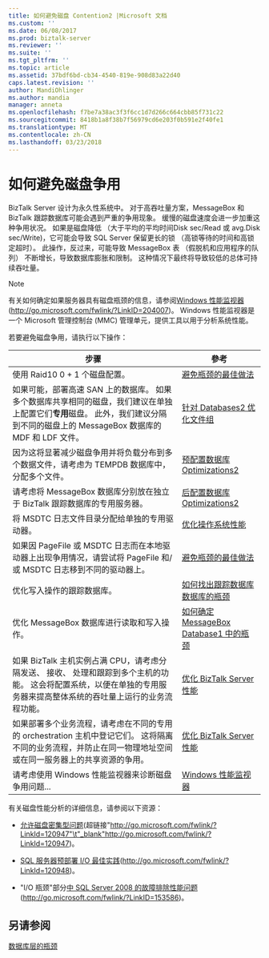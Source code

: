 ```yaml
---
title: 如何避免磁盘 Contention2 |Microsoft 文档
ms.custom: ''
ms.date: 06/08/2017
ms.prod: biztalk-server
ms.reviewer: ''
ms.suite: ''
ms.tgt_pltfrm: ''
ms.topic: article
ms.assetid: 37bdf6bd-cb34-4540-819e-908d83a22d40
caps.latest.revision: ''
author: MandiOhlinger
ms.author: mandia
manager: anneta
ms.openlocfilehash: f7be7a38ac3f3f6cc1d7d266c664cbb85f731c22
ms.sourcegitcommit: 8418b1a8f38b7f56979cd6e203f0b591e2f40fe1
ms.translationtype: MT
ms.contentlocale: zh-CN
ms.lasthandoff: 03/23/2018
---
```

# <a name="how-to-avoid-disk-contention"></a>如何避免磁盘争用
BizTalk Server 设计为永久性系统中。 对于高吞吐量方案，MessageBox 和 BizTalk 跟踪数据库可能会遇到严重的争用现象。 缓慢的磁盘速度会进一步加重这种争用状况。 如果是磁盘降低 （大于平均的平均时间Disk sec/Read 或 avg.Disk sec/Write)，它可能会导致 SQL Server 保留更长的锁 （高锁等待的时间和高锁定超时）。 此操作，反过来，可能导致 MessageBox 表 （假脱机和应用程序的队列） 不断增长，导致数据库膨胀和限制。 这种情况下最终将导致较低的总体可持续吞吐量。  
  
> [!NOTE]  
>  有关如何确定如果服务器具有磁盘瓶颈的信息，请参阅[Windows 性能监视器](http://go.microsoft.com/fwlink/?LinkID=204007)(http://go.microsoft.com/fwlink/?LinkID=204007)。 Windows 性能监视器是一个 Microsoft 管理控制台 (MMC) 管理单元，提供工具以用于分析系统性能。  
  
 若要避免磁盘争用，请执行以下操作：  
  
|步骤|參考|  
|-----------|---------------|  
|使用 Raid10 0 + 1 个磁盘配置。|[避免瓶颈的最佳做法](../technical-guides/best-practices-for-avoiding-bottlenecks.md)|  
|如果可能，部署高速 SAN 上的数据库。 如果多个数据库共享相同的磁盘，我们建议在单独上配置它们**专用**磁盘。 此外，我们建议分隔到不同的磁盘上的 MessageBox 数据库的 MDF 和 LDF 文件。|[针对 Databases2 优化文件组](../technical-guides/optimizing-filegroups-for-the-databases2.md)|  
|因为这将显著减少磁盘争用并将负载分布到多个数据文件，请考虑为 TEMPDB 数据库中，分配多个文件。|[预配置数据库 Optimizations2](../technical-guides/pre-configuration-database-optimizations2.md)|  
|请考虑将 MessageBox 数据库分别放在独立于 BizTalk 跟踪数据库的专用服务器。|[后配置数据库 Optimizations2](../technical-guides/post-configuration-database-optimizations2.md)|  
|将 MSDTC 日志文件目录分配给单独的专用驱动器。|[优化操作系统性能](../technical-guides/optimizing-operating-system-performance.md)|  
|如果因 PageFile 或 MSDTC 日志而在本地驱动器上出现争用情况，请尝试将 PageFile 和/或 MSDTC 日志移到不同的驱动器上。|[避免瓶颈的最佳做法](../technical-guides/best-practices-for-avoiding-bottlenecks.md)|  
|优化写入操作的跟踪数据库。|[如何找出跟踪数据库数据库的瓶颈](../technical-guides/how-to-identify-bottlenecks-in-the-tracking-database.md)|  
|优化 MessageBox 数据库进行读取和写入操作。|[如何确定 MessageBox Database1 中的瓶颈](../technical-guides/how-to-identify-bottlenecks-in-the-messagebox-database1.md)|  
|如果 BizTalk 主机实例占满 CPU，请考虑分隔发送、 接收、 处理和跟踪到多个主机的功能。 这会将配置系统，以便在单独的专用服务器来提高整体系统的吞吐量上运行的业务流程功能。|[优化 BizTalk Server 性能](../technical-guides/optimizing-biztalk-server-performance.md)|  
|如果部署多个业务流程，请考虑在不同的专用的 orchestration 主机中登记它们。 这将隔离不同的业务流程，并防止在同一物理地址空间或在同一服务器上的共享资源的争用。|[优化 BizTalk Server 性能](../technical-guides/optimizing-biztalk-server-performance.md)|  
|请考虑使用 Windows 性能监视器来诊断磁盘争用问题...|[Windows 性能监视器](http://go.microsoft.com/fwlink/?LinkID=204007)|  
  
 有关磁盘性能分析的详细信息，请参阅以下资源：  
  
-   [允许磁盘密集型问题](http://go.microsoft.com/fwlink/?LinkId=120947)(超链接"http://go.microsoft.com/fwlink/?LinkId=120947"\t"_blank"http://go.microsoft.com/fwlink/?LinkId=120947)。  
  
-   [SQL 服务器预部署 I/O 最佳实践](http://go.microsoft.com/fwlink/?LinkId=120948)(http://go.microsoft.com/fwlink/?LinkId=120948)。  
  
-   "I/O 瓶颈"部分[中 SQL Server 2008 的故障排除性能问题](http://go.microsoft.com/fwlink/?LinkID=153586)(http://go.microsoft.com/fwlink/?LinkID=153586)。  
  
## <a name="see-also"></a>另请参阅  
 [数据库层的瓶颈](../technical-guides/bottlenecks-in-the-database-tier.md)